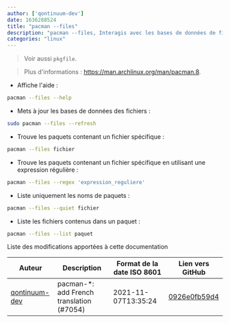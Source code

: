 ```yaml
---
author: ['qontinuum-dev']
date: 1636288524
title: "pacman --files"
description: "pacman --files, Interagis avec les bases de données de fichiers."
categories: "linux"
---
```

> Voir aussi `pkgfile`.

> Plus d'informations : <https://man.archlinux.org/man/pacman.8>.

- Affiche l'aide :

```bash
pacman --files --help
```

- Mets à jour les bases de données des fichiers :

```bash
sudo pacman --files --refresh
```

- Trouve les paquets contenant un fichier spécifique :

```bash
pacman --files fichier
```

- Trouve les paquets contenant un fichier spécifique en utilisant une expression régulière :

```bash
pacman --files --regex 'expression_reguliere'
```

- Liste uniquement les noms de paquets :

```bash
pacman --files --quiet fichier
```

- Liste les fichiers contenus dans un paquet :

```bash
pacman --files --list paquet
```
Liste des modifications apportées à cette documentation


Auteur | Description | Format de la date ISO 8601 | Lien vers GitHub
------|-----|-----|-----
[qontinuum-dev](mailto:79641156+qontinuum-dev@users.noreply.github.com) | pacman-*: add French translation (#7054) | 2021-11-07T13:35:24 | [0926e0fb59d4](https://github.com/tldr-pages/tldr/commit/0926e0fb59d438c47d8b3fdbc645c95b6fa5e2f6)

